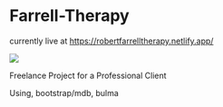 # Farrell-Therapy




currently live at https://robertfarrelltherapy.netlify.app/




![](https://imgur.com/Coxr4QU)




Freelance Project for a Professional Client

Using, bootstrap/mdb, bulma
